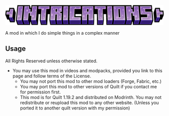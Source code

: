 <img src="src/main/resources/assets/intrications/logo.png" title="Intrications">

A mod in which I do simple things in a complex manner
## Usage
All Rights Reserved unless otherwise stated.
- You may use this mod in videos and modpacks, provided you link to this page and follow terms of the License.<br>
    - You may not port this mod to other mod loaders (Forge, Fabric, etc.)<br>
    - You may port this mod to other versions of Quilt if you contact me for permission first. <br>
    - This mod is for Quilt 1.19.2 and distributed on Modrinth. You may not redistribute or reupload this mod to any other website. (Unless you ported it to another quilt version with my permission)

